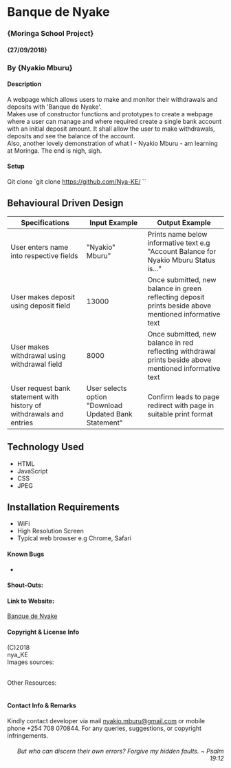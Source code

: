 # Banque de Nyake
### {Moringa School Project}
#### {27/09/2018}
### By {Nyakio Mburu}

#### Description
A webpage which allows users to make and monitor their withdrawals and deposits with 'Banque de Nyake'.<br>
Makes use of constructor functions and prototypes to create a webpage where a user can manage and where required create a single bank account with an initial deposit amount. It shall allow the user to make withdrawals, deposits and see the balance of the account.<br>
Also, another lovely demonstration of what I - Nyakio Mburu - am learning at Moringa. The end is nigh, sigh.


#### Setup
Git clone
`git clone https://github.com/Nya-KE/<insert>
``
## Behavioural Driven Design
|Specifications|Input Example|Output Example|
|--------------|-------------|--------------|
|User enters name into respective fields| "Nyakio" Mburu" | Prints name below informative text e.g "Account Balance for Nyakio Mburu Status is..." |
|User makes deposit using deposit field|  13000 | Once submitted, new balance in green reflecting deposit prints beside above mentioned informative text|
|User makes withdrawal using withdrawal field|  8000 | Once submitted, new balance in red reflecting withdrawal prints beside above mentioned informative text|
|User request bank statement with history of withdrawals and entries| User selects option "Download Updated Bank Statement"| Confirm leads to page redirect with page in suitable print format|

## Technology Used
* HTML
* JavaScript
* CSS
* JPEG

## Installation Requirements
* WiFi
* High Resolution Screen
* Typical web browser e.g  Chrome, Safari

#### Known Bugs
*

#### Shout-Outs:


#### Link to Website:
[Banque de Nyake]()

#### Copyright & License Info
(C)2018 <br>
nya_KE <br>
Images sources:<br>
[]()<br>

Other Resources:<br>
[]()<br>

#### Contact Info & Remarks
Kindly contact developer via mail nyakio.mburu@gmail.com or mobile phone +254 708 070844. For any queries, suggestions, or copyright infringements.<br>


###### <p style='text-align: right;'> But who can discern their own errors? Forgive my hidden faults. ~ Psalm 19:12 </p>
